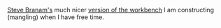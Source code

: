 <a href="https://twitter.com/CloseGrain" title="Steve on Twitter" target="_blank">Steve Branam's</a> much nicer <a href="http://www.closegrain.com/2012/05/building-paul-sellers-workbench-part-2.html">version of the workbench</a> I am constructing (mangling) when I have free time.
